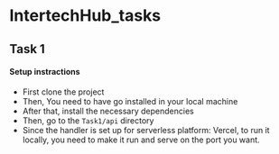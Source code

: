 # IntertechHub_tasks

## Task 1

#### Setup instractions
* First clone the project 
* Then, You need to have go installed in your local machine
* After that, install the necessary dependencies
* Then, go to the `Task1/api` directory
* Since the handler is set up for serverless platform: Vercel, to run it locally, you need to make it run and serve on the port you want. 